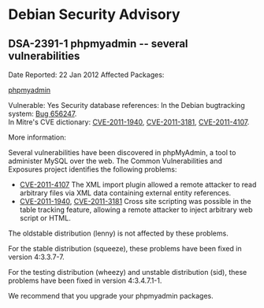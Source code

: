 
Debian Security Advisory
========================


DSA-2391-1 phpmyadmin -- several vulnerabilities
------------------------------------------------



Date Reported:
22 Jan 2012
Affected Packages:

[phpmyadmin](https://packages.debian.org/src:phpmyadmin)

Vulnerable:
Yes
Security database references:
In the Debian bugtracking system: [Bug 656247](https://bugs.debian.org/cgi-bin/bugreport.cgi?bug=656247).  
In Mitre's CVE dictionary: [CVE-2011-1940](https://security-tracker.debian.org/tracker/CVE-2011-1940), [CVE-2011-3181](https://security-tracker.debian.org/tracker/CVE-2011-3181), [CVE-2011-4107](https://security-tracker.debian.org/tracker/CVE-2011-4107).  

More information:

Several vulnerabilities have been discovered in phpMyAdmin, a tool
to administer MySQL over the web. The Common Vulnerabilities and
Exposures project identifies the following problems:


* [CVE-2011-4107](https://security-tracker.debian.org/tracker/CVE-2011-4107)
The XML import plugin allowed a remote attacker to read arbitrary
 files via XML data containing external entity references.
* [CVE-2011-1940](https://security-tracker.debian.org/tracker/CVE-2011-1940), [CVE-2011-3181](https://security-tracker.debian.org/tracker/CVE-2011-3181)
Cross site scripting was possible in the table tracking feature,
 allowing a remote attacker to inject arbitrary web script or HTML.


The oldstable distribution (lenny) is not affected by these problems.


For the stable distribution (squeeze), these problems have been fixed
in version 4:3.3.7-7.


For the testing distribution (wheezy) and unstable distribution (sid),
these problems have been fixed in version 4:3.4.7.1-1.


We recommend that you upgrade your phpmyadmin packages.





